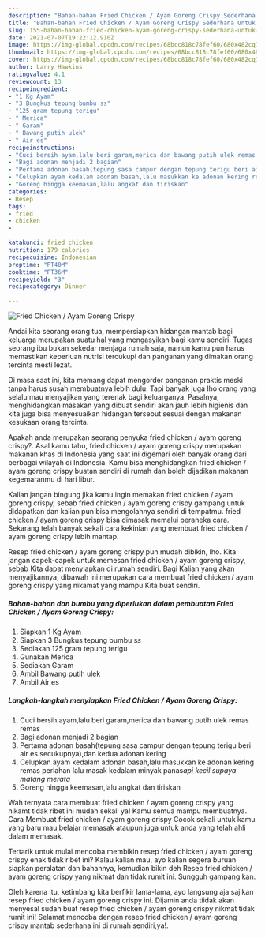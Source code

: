 ```yaml
---
description: "Bahan-bahan Fried Chicken / Ayam Goreng Crispy Sederhana Untuk Jualan"
title: "Bahan-bahan Fried Chicken / Ayam Goreng Crispy Sederhana Untuk Jualan"
slug: 155-bahan-bahan-fried-chicken-ayam-goreng-crispy-sederhana-untuk-jualan
date: 2021-07-07T19:22:12.910Z
image: https://img-global.cpcdn.com/recipes/68bcc818c78fef60/680x482cq70/fried-chicken-ayam-goreng-crispy-foto-resep-utama.jpg
thumbnail: https://img-global.cpcdn.com/recipes/68bcc818c78fef60/680x482cq70/fried-chicken-ayam-goreng-crispy-foto-resep-utama.jpg
cover: https://img-global.cpcdn.com/recipes/68bcc818c78fef60/680x482cq70/fried-chicken-ayam-goreng-crispy-foto-resep-utama.jpg
author: Larry Hawkins
ratingvalue: 4.1
reviewcount: 13
recipeingredient:
- "1 Kg Ayam"
- "3 Bungkus tepung bumbu ss"
- "125 gram tepung terigu"
- " Merica"
- " Garam"
- " Bawang putih ulek"
- " Air es"
recipeinstructions:
- "Cuci bersih ayam,lalu beri garam,merica dan bawang putih ulek remas remas"
- "Bagi adonan menjadi 2 bagian"
- "Pertama adonan basah(tepung sasa campur dengan tepung terigu beri air es secukupnya),dan kedua adonan kering"
- "Celupkan ayam kedalam adonan basah,lalu masukkan ke adonan kering remas perlahan lalu masak kedalam minyak panas*api kecil supaya matang merata*"
- "Goreng hingga keemasan,lalu angkat dan tiriskan"
categories:
- Resep
tags:
- fried
- chicken
- 

katakunci: fried chicken  
nutrition: 179 calories
recipecuisine: Indonesian
preptime: "PT40M"
cooktime: "PT36M"
recipeyield: "3"
recipecategory: Dinner

---
```



![Fried Chicken / Ayam Goreng Crispy](https://img-global.cpcdn.com/recipes/68bcc818c78fef60/680x482cq70/fried-chicken-ayam-goreng-crispy-foto-resep-utama.jpg)

Andai kita seorang orang tua, mempersiapkan hidangan mantab bagi keluarga merupakan suatu hal yang mengasyikan bagi kamu sendiri. Tugas seorang ibu bukan sekedar menjaga rumah saja, namun kamu pun harus memastikan keperluan nutrisi tercukupi dan panganan yang dimakan orang tercinta mesti lezat.

Di masa  saat ini, kita memang dapat mengorder panganan praktis meski tanpa harus susah membuatnya lebih dulu. Tapi banyak juga lho orang yang selalu mau menyajikan yang terenak bagi keluarganya. Pasalnya, menghidangkan masakan yang dibuat sendiri akan jauh lebih higienis dan kita juga bisa menyesuaikan hidangan tersebut sesuai dengan makanan kesukaan orang tercinta. 



Apakah anda merupakan seorang penyuka fried chicken / ayam goreng crispy?. Asal kamu tahu, fried chicken / ayam goreng crispy merupakan makanan khas di Indonesia yang saat ini digemari oleh banyak orang dari berbagai wilayah di Indonesia. Kamu bisa menghidangkan fried chicken / ayam goreng crispy buatan sendiri di rumah dan boleh dijadikan makanan kegemaranmu di hari libur.

Kalian jangan bingung jika kamu ingin memakan fried chicken / ayam goreng crispy, sebab fried chicken / ayam goreng crispy gampang untuk didapatkan dan kalian pun bisa mengolahnya sendiri di tempatmu. fried chicken / ayam goreng crispy bisa dimasak memalui beraneka cara. Sekarang telah banyak sekali cara kekinian yang membuat fried chicken / ayam goreng crispy lebih mantap.

Resep fried chicken / ayam goreng crispy pun mudah dibikin, lho. Kita jangan capek-capek untuk memesan fried chicken / ayam goreng crispy, sebab Kita dapat menyiapkan di rumah sendiri. Bagi Kalian yang akan menyajikannya, dibawah ini merupakan cara membuat fried chicken / ayam goreng crispy yang nikamat yang mampu Kita buat sendiri.

<!--inarticleads1-->

##### Bahan-bahan dan bumbu yang diperlukan dalam pembuatan Fried Chicken / Ayam Goreng Crispy:

1. Siapkan 1 Kg Ayam
1. Siapkan 3 Bungkus tepung bumbu s*s*
1. Sediakan 125 gram tepung terigu
1. Gunakan  Merica
1. Sediakan  Garam
1. Ambil  Bawang putih ulek
1. Ambil  Air es




<!--inarticleads2-->

##### Langkah-langkah menyiapkan Fried Chicken / Ayam Goreng Crispy:

1. Cuci bersih ayam,lalu beri garam,merica dan bawang putih ulek remas remas
1. Bagi adonan menjadi 2 bagian
1. Pertama adonan basah(tepung sasa campur dengan tepung terigu beri air es secukupnya),dan kedua adonan kering
1. Celupkan ayam kedalam adonan basah,lalu masukkan ke adonan kering remas perlahan lalu masak kedalam minyak panas*api kecil supaya matang merata*
1. Goreng hingga keemasan,lalu angkat dan tiriskan




Wah ternyata cara membuat fried chicken / ayam goreng crispy yang nikamt tidak ribet ini mudah sekali ya! Kamu semua mampu membuatnya. Cara Membuat fried chicken / ayam goreng crispy Cocok sekali untuk kamu yang baru mau belajar memasak ataupun juga untuk anda yang telah ahli dalam memasak.

Tertarik untuk mulai mencoba membikin resep fried chicken / ayam goreng crispy enak tidak ribet ini? Kalau kalian mau, ayo kalian segera buruan siapkan peralatan dan bahannya, kemudian bikin deh Resep fried chicken / ayam goreng crispy yang nikmat dan tidak rumit ini. Sungguh gampang kan. 

Oleh karena itu, ketimbang kita berfikir lama-lama, ayo langsung aja sajikan resep fried chicken / ayam goreng crispy ini. Dijamin anda tiidak akan menyesal sudah buat resep fried chicken / ayam goreng crispy nikmat tidak rumit ini! Selamat mencoba dengan resep fried chicken / ayam goreng crispy mantab sederhana ini di rumah sendiri,ya!.

